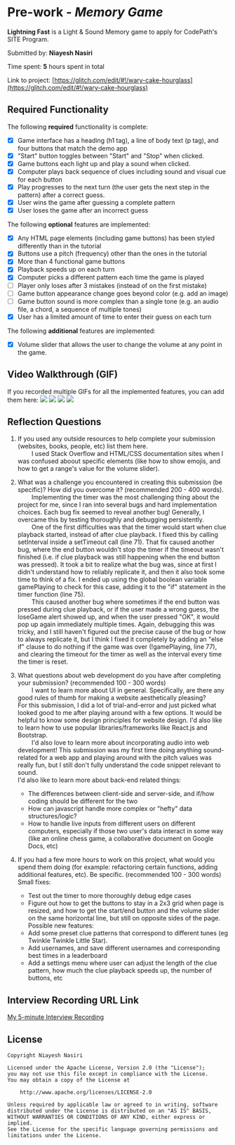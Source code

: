 # Pre-work - *Memory Game*

**Lightning Fast** is a Light & Sound Memory game to apply for CodePath's SITE Program. 

Submitted by: **Niayesh Nasiri**

Time spent: **5** hours spent in total

Link to project: [https://glitch.com/edit/#!/wary-cake-hourglass](https://glitch.com/edit/#!/wary-cake-hourglass)

## Required Functionality

The following **required** functionality is complete:

* [X] Game interface has a heading (h1 tag), a line of body text (p tag), and four buttons that match the demo app
* [X] "Start" button toggles between "Start" and "Stop" when clicked. 
* [X] Game buttons each light up and play a sound when clicked. 
* [X] Computer plays back sequence of clues including sound and visual cue for each button
* [X] Play progresses to the next turn (the user gets the next step in the pattern) after a correct guess. 
* [X] User wins the game after guessing a complete pattern
* [X] User loses the game after an incorrect guess

The following **optional** features are implemented:

* [X] Any HTML page elements (including game buttons) has been styled differently than in the tutorial
* [X] Buttons use a pitch (frequency) other than the ones in the tutorial
* [X] More than 4 functional game buttons
* [X] Playback speeds up on each turn
* [X] Computer picks a different pattern each time the game is played
* [ ] Player only loses after 3 mistakes (instead of on the first mistake)
* [ ] Game button appearance change goes beyond color (e.g. add an image)
* [ ] Game button sound is more complex than a single tone (e.g. an audio file, a chord, a sequence of multiple tones)
* [X] User has a limited amount of time to enter their guess on each turn

The following **additional** features are implemented:

- [X] Volume slider that allows the user to change the volume at any point in the game.

## Video Walkthrough (GIF)

If you recorded multiple GIFs for all the implemented features, you can add them here:
![](https://i.imgur.com/1qDWrI4.gif)
![](https://i.imgur.com/BEF0wJk.gif)
![](https://i.imgur.com/GblpYSC.gif)
![](https://i.imgur.com/fQQHjS2.gif)

## Reflection Questions
1. If you used any outside resources to help complete your submission (websites, books, people, etc) list them here.\
&nbsp; &nbsp; &nbsp; &nbsp; I used Stack Overflow and HTML/CSS documentation sites when I was confused aboout specific elements (like how to show emojis, 
and how to get a range's value for the volume slider).

2. What was a challenge you encountered in creating this submission (be specific)? How did you overcome it? (recommended 200 - 400 words).\
&nbsp; &nbsp; &nbsp; &nbsp; Implementing the timer was the most challenging thing about the project for me, since I ran into several bugs and hard implementation 
choices. Each bug fix seemed to reveal another bug! Generally, I overcame this by testing thoroughly and debugging persistently.\
&nbsp; &nbsp; &nbsp; &nbsp; One of the first difficulties was that the timer would start when clue playback started, instead of after clue playback. I fixed this 
by calling setInterval inside a setTimeout call (line 71). That fix caused another bug, where the end button wouldn't stop the timer if 
the timeout wasn't finished (i.e. if clue playback was still happening when the end button was pressed). It took a bit to realize 
what the bug was, since at first I didn't understand how to reliably replicate it, and then it also took some time to think of a fix. I ended 
up using the global boolean variable gamePlaying to check for this case, adding it to the "if" statement in the timer function (line 75).\
&nbsp; &nbsp; &nbsp; &nbsp; This caused another bug where sometimes if the end button was pressed during clue playback, or if the user made a wrong guess, the loseGame 
alert showed up, and when the user pressed "OK", it would pop up again immediately multiple times. Again, debugging this was tricky, and I still haven't figured out 
the precise cause of the bug or how to always replicate it, but I think I fixed it completely by adding an "else if" clause to do nothing if the game was over
(!gamePlaying, line 77), and clearing the timeout for the timer as well as the interval every time the timer is reset.

3. What questions about web development do you have after completing your submission? (recommended 100 - 300 words)\
&nbsp; &nbsp; &nbsp; &nbsp; I want to learn more about UI in general. Specifically, are there any good rules of thumb for making a website aesthetically pleasing?  
For this submission, I did a lot of trial-and-error and just picked what looked good to me after playing around with a few options. It would be helpful to know 
some design principles for website design. I'd also like to learn how to use popular libraries/frameworks like React.js and Bootstrap.\
&nbsp; &nbsp; &nbsp; &nbsp; I'd also love to learn more about incorporating audio into web development! This submission was my first time doing anything sound-related for a web app and 
playing around with the pitch values was really fun, but I still don't fully understand the code snippet relevant to sound.\
I'd also like to learn more about back-end related things:
    * The differences between client-side and server-side, and if/how coding should be different for the two
    * How can javascript handle more complex or "hefty" data structures/logic?
    * How to handle live inputs from different users on different computers, especially if those two user's data interact in some way (like an online chess game, a collaborative document on Google Docs, etc)

4. If you had a few more hours to work on this project, what would you spend them doing (for example: refactoring certain functions, adding additional features, etc). Be specific. (recommended 100 - 300 words)\
Small fixes:
    * Test out the timer to more thoroughly debug edge cases
    * Figure out how to get the buttons to stay in a 2x3 grid when page is resized, and how to get the start/end button and the volume slider on the same 
      horizontal line, but still on opposite sides of the page.\
Possible new features:
    * Add some preset clue patterns that correspond to different tunes (eg Twinkle Twinkle Little Star).
    * Add usernames, and save different usernames and corresponding best times in a leaderboard
    * Add a settings menu where user can adjust the length of the clue pattern, how much the clue playback speeds up, the number of buttons, etc

## Interview Recording URL Link

[My 5-minute Interview Recording](https://berkeley.zoom.us/rec/share/LD54VFnKLpnTwrAyGbzjXQlgNtqV5PEAAYdJinw1d8U_lkbflrauwRkLn2X4LQXt._zXEjN8kc8zZ_0XZ?startTime=1650677933000)


## License

    Copyright Niayesh Nasiri

    Licensed under the Apache License, Version 2.0 (the "License");
    you may not use this file except in compliance with the License.
    You may obtain a copy of the License at

        http://www.apache.org/licenses/LICENSE-2.0

    Unless required by applicable law or agreed to in writing, software
    distributed under the License is distributed on an "AS IS" BASIS,
    WITHOUT WARRANTIES OR CONDITIONS OF ANY KIND, either express or implied.
    See the License for the specific language governing permissions and
    limitations under the License.